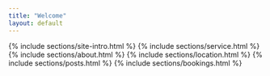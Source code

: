 ```yaml
---
title: "Welcome"
layout: default
---
```


<div id="top"></div>
{% include sections/site-intro.html %}
{% include sections/service.html %}
{% include sections/about.html %}
{% include sections/location.html %}
{% include sections/posts.html %}
{% include sections/bookings.html %}
